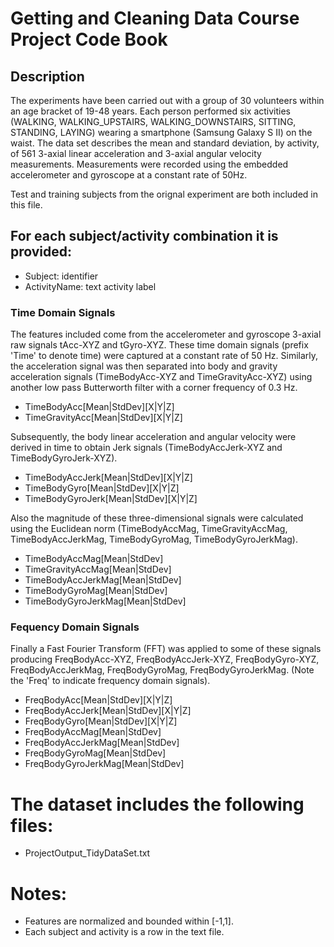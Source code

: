Getting and Cleaning Data Course Project Code Book
==================================================

Description
-----------

The experiments have been carried out with a group of 30 volunteers within an age bracket of 19-48 years. Each person performed six activities (WALKING, WALKING_UPSTAIRS, WALKING_DOWNSTAIRS, SITTING, STANDING, LAYING) wearing a smartphone (Samsung Galaxy S II) on the waist. The data set describes the mean and standard deviation, by activity, of 561 3-axial linear acceleration and 3-axial angular velocity measurements. Measurements were recorded using the embedded accelerometer and gyroscope at a constant rate of 50Hz. 

Test and training subjects from the orignal experiment are both included in this file.

For each subject/activity combination it is provided:
-----------------------------------------------------

- Subject: identifier
- ActivityName: text activity label

### Time Domain Signals

The features included come from the accelerometer and gyroscope 3-axial raw signals tAcc-XYZ and tGyro-XYZ. These time domain signals (prefix 'Time' to denote time) were captured at a constant rate of 50 Hz. Similarly, the acceleration signal was then separated into body and gravity acceleration signals (TimeBodyAcc-XYZ and TimeGravityAcc-XYZ) using another low pass Butterworth filter with a corner frequency of 0.3 Hz. 

- TimeBodyAcc[Mean|StdDev][X|Y|Z]
- TimeGravityAcc[Mean|StdDev][X|Y|Z]

Subsequently, the body linear acceleration and angular velocity were derived in time to obtain Jerk signals (TimeBodyAccJerk-XYZ and TimeBodyGyroJerk-XYZ). 
- TimeBodyAccJerk[Mean|StdDev][X|Y|Z]
- TimeBodyGyro[Mean|StdDev][X|Y|Z]
- TimeBodyGyroJerk[Mean|StdDev][X|Y|Z]

Also the magnitude of these three-dimensional signals were calculated using the Euclidean norm (TimeBodyAccMag, TimeGravityAccMag, TimeBodyAccJerkMag, TimeBodyGyroMag, TimeBodyGyroJerkMag). 
- TimeBodyAccMag[Mean|StdDev]
- TimeGravityAccMag[Mean|StdDev]
- TimeBodyAccJerkMag[Mean|StdDev]
- TimeBodyGyroMag[Mean|StdDev]
- TimeBodyGyroJerkMag[Mean|StdDev]

### Fequency Domain Signals

Finally a Fast Fourier Transform (FFT) was applied to some of these signals producing FreqBodyAcc-XYZ, FreqBodyAccJerk-XYZ, FreqBodyGyro-XYZ, FreqBodyAccJerkMag, FreqBodyGyroMag, FreqBodyGyroJerkMag. (Note the 'Freq' to indicate frequency domain signals). 

- FreqBodyAcc[Mean|StdDev][X|Y|Z]
- FreqBodyAccJerk[Mean|StdDev][X|Y|Z]
- FreqBodyGyro[Mean|StdDev][X|Y|Z]
- FreqBodyAccMag[Mean|StdDev]
- FreqBodyAccJerkMag[Mean|StdDev]
- FreqBodyGyroMag[Mean|StdDev]
- FreqBodyGyroJerkMag[Mean|StdDev]


The dataset includes the following files:
=========================================
- ProjectOutput_TidyDataSet.txt

Notes: 
======
- Features are normalized and bounded within [-1,1].
- Each subject and activity is a row in the text file.
